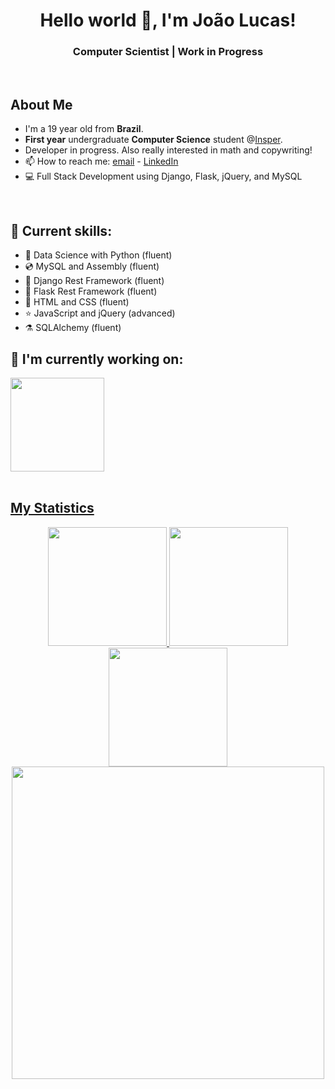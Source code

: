 <h1 align="center"> Hello world 👋, I'm João Lucas! </h1>
<h3 align="center">Computer Scientist | Work in Progress</h3>
<br>

<h2 align="left">
  About Me
</h2>

- I'm a 19 year old from **Brazil**.
- **First year** undergraduate **Computer Science** student @[Insper](https://insper.edu.br).
- Developer in progress. Also really interested in math and copywriting!
- 📫 How to reach me: [email](mailto:joaolmbc@al.insper.edu.br) - [LinkedIn](https://www.linkedin.com/in/jo%C3%A3o-lucas-cadorniga-0002a1224/)
- 💻 Full Stack Development using Django, Flask, jQuery, and MySQL
<br>


<h2 align="left"> 💽 Current skills: </h2>
<ul>
    <li> 🐍 Data Science with Python (fluent) </li>
    <li> 💿 MySQL and Assembly (fluent) </li>
    <li> 📁 Django Rest Framework (fluent) </li>
    <li> 📂 Flask Rest Framework (fluent) </li>
    <li> 📑 HTML and CSS (fluent) </li>
    <li> ⭐ JavaScript and jQuery (advanced) </li>
    <li> ⚗️ SQLAlchemy (fluent) </li>
</ul>

<div>
  <h2 align="left"> 🔭 I'm currently working on: </h2>
  <a href="https://github.com/JoaoLucasMBC/aquar.io">
  <img height="150em" src="https://github-readme-stats.vercel.app/api/pin/?username=JoaoLucasMBC&repo=chess-system-java&theme=dracula&show_owner=true"/>
<div>
  
<br>
<h2 align="left">
  My Statistics
</h2>
<div align="center">
  <a href="https://github.com/ArthurCisotto">
  <img height="190em" src="https://github-readme-streak-stats.herokuapp.com/?user=JoaoLucasMBC&theme=dracula"/>
  <img height="190em" src="https://github-readme-stats.vercel.app/api?username=JoaoLucasMBC&show_icons=true&theme=dracula&include_all_commits=true&count_private=true"/>
  <img height="190em" src="https://github-readme-stats.vercel.app/api/top-langs/?username=JoaoLucasMBC&layout=compact&langs_count=16&theme=dracula"/>
  <img height="500em" src="https://activity-graph.herokuapp.com/graph?username=JoaoLucasMBC&custom_title=Joao%20Lucas's%20Contribution%20Graph&theme=dracula&hide_border=true"/>
<div>
